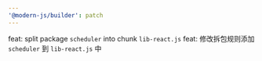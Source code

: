 ```yaml
---
'@modern-js/builder': patch
---
```


feat: split package `scheduler` into chunk `lib-react.js`
feat: 修改拆包规则添加 `scheduler` 到 `lib-react.js` 中
